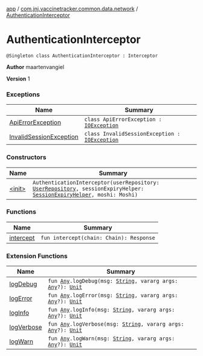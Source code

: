 [app](../../index.md) / [com.jnj.vaccinetracker.common.data.network](../index.md) / [AuthenticationInterceptor](./index.md)

# AuthenticationInterceptor

`@Singleton class AuthenticationInterceptor : Interceptor`

**Author**
maartenvangiel

**Version**
1

### Exceptions

| Name | Summary |
|---|---|
| [ApiErrorException](-api-error-exception/index.md) | `class ApiErrorException : `[`IOException`](https://docs.oracle.com/javase/6/docs/api/java/io/IOException.html) |
| [InvalidSessionException](-invalid-session-exception/index.md) | `class InvalidSessionException : `[`IOException`](https://docs.oracle.com/javase/6/docs/api/java/io/IOException.html) |

### Constructors

| Name | Summary |
|---|---|
| [&lt;init&gt;](-init-.md) | `AuthenticationInterceptor(userRepository: `[`UserRepository`](../../com.jnj.vaccinetracker.common.data.repositories/-user-repository/index.md)`, sessionExpiryHelper: `[`SessionExpiryHelper`](../../com.jnj.vaccinetracker.common.helpers/-session-expiry-helper/index.md)`, moshi: Moshi)` |

### Functions

| Name | Summary |
|---|---|
| [intercept](intercept.md) | `fun intercept(chain: Chain): Response` |

### Extension Functions

| Name | Summary |
|---|---|
| [logDebug](../../com.jnj.vaccinetracker.common.helpers/kotlin.-any/log-debug.md) | `fun `[`Any`](https://kotlinlang.org/api/latest/jvm/stdlib/kotlin/-any/index.html)`.logDebug(msg: `[`String`](https://kotlinlang.org/api/latest/jvm/stdlib/kotlin/-string/index.html)`, vararg args: `[`Any`](https://kotlinlang.org/api/latest/jvm/stdlib/kotlin/-any/index.html)`?): `[`Unit`](https://kotlinlang.org/api/latest/jvm/stdlib/kotlin/-unit/index.html) |
| [logError](../../com.jnj.vaccinetracker.common.helpers/kotlin.-any/log-error.md) | `fun `[`Any`](https://kotlinlang.org/api/latest/jvm/stdlib/kotlin/-any/index.html)`.logError(msg: `[`String`](https://kotlinlang.org/api/latest/jvm/stdlib/kotlin/-string/index.html)`, vararg args: `[`Any`](https://kotlinlang.org/api/latest/jvm/stdlib/kotlin/-any/index.html)`?): `[`Unit`](https://kotlinlang.org/api/latest/jvm/stdlib/kotlin/-unit/index.html) |
| [logInfo](../../com.jnj.vaccinetracker.common.helpers/kotlin.-any/log-info.md) | `fun `[`Any`](https://kotlinlang.org/api/latest/jvm/stdlib/kotlin/-any/index.html)`.logInfo(msg: `[`String`](https://kotlinlang.org/api/latest/jvm/stdlib/kotlin/-string/index.html)`, vararg args: `[`Any`](https://kotlinlang.org/api/latest/jvm/stdlib/kotlin/-any/index.html)`?): `[`Unit`](https://kotlinlang.org/api/latest/jvm/stdlib/kotlin/-unit/index.html) |
| [logVerbose](../../com.jnj.vaccinetracker.common.helpers/kotlin.-any/log-verbose.md) | `fun `[`Any`](https://kotlinlang.org/api/latest/jvm/stdlib/kotlin/-any/index.html)`.logVerbose(msg: `[`String`](https://kotlinlang.org/api/latest/jvm/stdlib/kotlin/-string/index.html)`, vararg args: `[`Any`](https://kotlinlang.org/api/latest/jvm/stdlib/kotlin/-any/index.html)`?): `[`Unit`](https://kotlinlang.org/api/latest/jvm/stdlib/kotlin/-unit/index.html) |
| [logWarn](../../com.jnj.vaccinetracker.common.helpers/kotlin.-any/log-warn.md) | `fun `[`Any`](https://kotlinlang.org/api/latest/jvm/stdlib/kotlin/-any/index.html)`.logWarn(msg: `[`String`](https://kotlinlang.org/api/latest/jvm/stdlib/kotlin/-string/index.html)`, vararg args: `[`Any`](https://kotlinlang.org/api/latest/jvm/stdlib/kotlin/-any/index.html)`?): `[`Unit`](https://kotlinlang.org/api/latest/jvm/stdlib/kotlin/-unit/index.html) |
